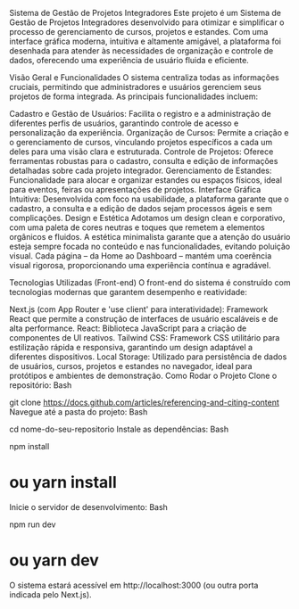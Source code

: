Sistema de Gestão de Projetos Integradores
Este projeto é um Sistema de Gestão de Projetos Integradores desenvolvido para otimizar e simplificar o processo de gerenciamento de cursos, projetos e estandes. Com uma interface gráfica moderna, intuitiva e altamente amigável, a plataforma foi desenhada para atender às necessidades de organização e controle de dados, oferecendo uma experiência de usuário fluida e eficiente.

Visão Geral e Funcionalidades
O sistema centraliza todas as informações cruciais, permitindo que administradores e usuários gerenciem seus projetos de forma integrada. As principais funcionalidades incluem:

Cadastro e Gestão de Usuários: Facilita o registro e a administração de diferentes perfis de usuários, garantindo controle de acesso e personalização da experiência.
Organização de Cursos: Permite a criação e o gerenciamento de cursos, vinculando projetos específicos a cada um deles para uma visão clara e estruturada.
Controle de Projetos: Oferece ferramentas robustas para o cadastro, consulta e edição de informações detalhadas sobre cada projeto integrador.
Gerenciamento de Estandes: Funcionalidade para alocar e organizar estandes ou espaços físicos, ideal para eventos, feiras ou apresentações de projetos.
Interface Gráfica Intuitiva: Desenvolvida com foco na usabilidade, a plataforma garante que o cadastro, a consulta e a edição de dados sejam processos ágeis e sem complicações.
Design e Estética
Adotamos um design clean e corporativo, com uma paleta de cores neutras e toques que remetem a elementos orgânicos e fluidos. A estética minimalista garante que a atenção do usuário esteja sempre focada no conteúdo e nas funcionalidades, evitando poluição visual. Cada página – da Home ao Dashboard – mantém uma coerência visual rigorosa, proporcionando uma experiência contínua e agradável.

Tecnologias Utilizadas (Front-end)
O front-end do sistema é construído com tecnologias modernas que garantem desempenho e reatividade:

Next.js (com App Router e 'use client' para interatividade): Framework React que permite a construção de interfaces de usuário escaláveis e de alta performance.
React: Biblioteca JavaScript para a criação de componentes de UI reativos.
Tailwind CSS: Framework CSS utilitário para estilização rápida e responsiva, garantindo um design adaptável a diferentes dispositivos.
Local Storage: Utilizado para persistência de dados de usuários, cursos, projetos e estandes no navegador, ideal para protótipos e ambientes de demonstração.
Como Rodar o Projeto
Clone o repositório:
Bash

git clone https://docs.github.com/articles/referencing-and-citing-content
Navegue até a pasta do projeto:
Bash

cd nome-do-seu-repositorio
Instale as dependências:
Bash

npm install
# ou yarn install
Inicie o servidor de desenvolvimento:
Bash

npm run dev
# ou yarn dev
O sistema estará acessível em http://localhost:3000 (ou outra porta indicada pelo Next.js).
